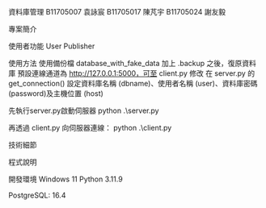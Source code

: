 資料庫管理
B11705007 袁詠宸
B11705017 陳芃宇
B11705024 謝友毅

專案簡介

使用者功能
User
Publisher

使用方法
使用備份檔 database_with_fake_data 加上 .backup 之後，復原資料庫
預設連線通道為 http://127.0.0.1:5000，可至 client.py 修改
在 server.py 的 get_connection() 設定資料庫名稱 (dbname)、使用者名稱 (user)、資料庫密碼 (password)及主機位置 (host)

先執行server.py啟動伺服器
python .\server.py

再透過 client.py 向伺服器連線：
python .\client.py 

技術細節

程式說明

開發環境
Windows 11
Python 3.11.9
    
PostgreSQL: 16.4
